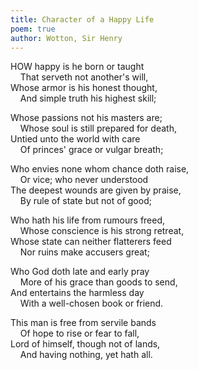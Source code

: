 ```yaml
---
title: Character of a Happy Life
poem: true
author: Wotton, Sir Henry
---
```

HOW happy is he born or taught  
&nbsp;&nbsp;&nbsp; That serveth not another's will,   
Whose armor is his honest thought,  
&nbsp;&nbsp;&nbsp; And simple truth his highest skill;  

Whose passions not his masters are;  
&nbsp;&nbsp;&nbsp; Whose soul is still prepared for death,   
Untied unto the world with care  
&nbsp;&nbsp;&nbsp; Of princes' grace or vulgar breath;  

Who envies none whom chance doth raise,  
&nbsp;&nbsp;&nbsp; Or vice; who never understood   
The deepest wounds are given by praise,  
&nbsp;&nbsp;&nbsp; By rule of state but not of good;  

Who hath his life from rumours freed,  
&nbsp;&nbsp;&nbsp; Whose conscience is his strong retreat,   
Whose state can neither flatterers feed  
&nbsp;&nbsp;&nbsp; Nor ruins make accusers great;  

Who God doth late and early pray  
&nbsp;&nbsp;&nbsp; More of his grace than goods to send,   
And entertains the harmless day  
&nbsp;&nbsp;&nbsp; With a well-chosen book or friend.  

This man is free from servile bands  
&nbsp;&nbsp;&nbsp; Of hope to rise or fear to fall,   
Lord of himself, though not of lands,  
&nbsp;&nbsp;&nbsp; And having nothing, yet hath all.  
<br />

